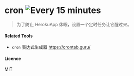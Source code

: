# cron ![Every 15 minutes](https://github.com/ifyour/cron/workflows/Every%2015%20minutes/badge.svg)

> 为了防止 HerokuApp 休眠，设置一个定时任务让它醒过来。



#### Related Tools

- `cron` 表达式生成器 https://crontab.guru/ 


#### Licence
MIT
